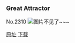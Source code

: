 ### Great Attractor
No.2310
![图片不见了~~~](https://imgs.xkcd.com/comics/great_attractor.png)

[原址](https://xkcd.com//2310) [下载](https://imgs.xkcd.com/comics/great_attractor.png)

